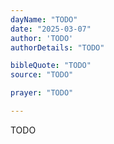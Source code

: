 ```yaml
---
dayName: "TODO"
date: "2025-03-07"
author: 'TODO'
authorDetails: "TODO"

bibleQuote: "TODO"
source: "TODO"

prayer: "TODO"

---
```


TODO
